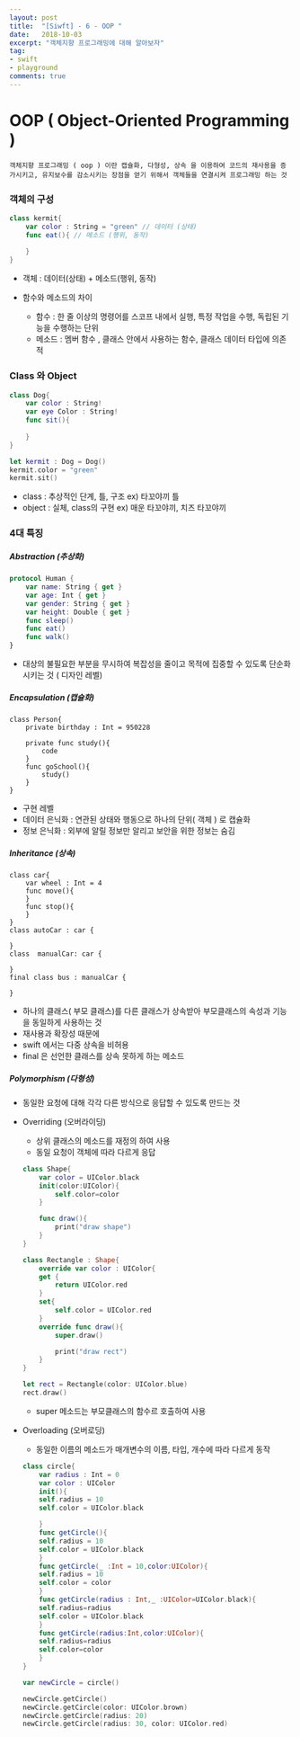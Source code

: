 ```yaml
---
layout: post
title:  "[Siwft] - 6 - OOP "
date:   2018-10-03
excerpt: "객체지향 프로그래밍에 대해 알아보자"
tag:
- swift
- playground
comments: true
---
```


# OOP ( Object-Oriented Programming )

```
객체지향 프로그래밍 ( oop ) 이란 캡슐화, 다형성, 상속 을 이용하여 코드의 재사용을 증가시키고, 유지보수를 감소시키는 장점을 얻기 위해서 객체들을 연결시켜 프로그래밍 하는 것
```

### 객체의 구성
```Swift
class kermit{
	var color : String = "green" // 데이터 (상태)
	func eat(){ // 메소드 (행위, 동작)
	
	}
}
```
  
- 객체 : 데이터(상태) + 메소드(행위, 동작)

- 함수와 메소드의 차이
	- 함수 : 한 줄 이상의 명령어를 스코프 내에서 실행, 특정 작업을 수행, 독립된 기능을 수행하는 단위
	- 메소드 : 멤버 함수 , 클래스 안에서 사용하는 함수, 클래스 데이터 타입에 의존적

### Class 와 Object
```Swift
class Dog{
	var color : String!
	var eye Color : String!
	func sit(){ 
	
	}
}

let kermit : Dog = Dog()
kermit.color = "green"
kermit.sit()
```
  
- class : 추상적인 단계, 틀, 구조 ex) 타꼬야끼 틀
- object : 실체, class의 구현 ex) 매운 타꼬야끼, 치즈 타꼬야끼
	
### 4대 특징
##### Abstraction (추상화)

```Swift
protocol Human {
	var name: String { get }
	var age: Int { get }
	var gender: String { get }
	var height: Double { get }
	func sleep()
	func eat()
	func walk()
}
```

- 대상의 불필요한 부분을 무시하여 복잡성을 줄이고 목적에 집중할 수 있도록 단순화 시키는 것 ( 디자인 레벨)

##### Encapsulation (캡슐화)
```
class Person{
	private birthday : Int = 950228
	
	private func study(){
		code
	}
	func goSchool(){
		study()
	}
}
```

- 구현 레벨
- 데이터 은닉화 : 연관된 상태와 행동으로 하나의 단위( 객체 ) 로 캡슐화
- 정보 은닉화 : 외부에 알릴 정보만 알리고 보안을 위한 정보는 숨김

##### Inheritance (상속)
```
class car{
	var wheel : Int = 4
	func move(){
	}
	func stop(){
	}
}
class autoCar : car {
		
}
class  manualCar: car {

}
final class bus : manualCar {

}
```

- 하나의 클래스( 부모 클래스)를 다른 클래스가 상속받아 부모클래스의 속성과 기능을 동일하게 사용하는 것
- 재사용과 확장성 때문에
- swift 에서는 다중 상속을 비허용
- final 은 선언한 클래스를 상속 못하게 하는 메소드


##### Polymorphism (다형성)

- 동일한 요청에 대해 각각 다른 방식으로 응답할 수 있도록 만드는 것
- Overriding (오버라이딩)
	- 상위 클래스의 메소드를 재정의 하여 사용
	- 동일 요청이 객체에 따라 다르게 응답
	```Swift
	class Shape{
		var color = UIColor.black
		init(color:UIColor){
			self.color=color
		}

		func draw(){
			print("draw shape")
		}
	}

	class Rectangle : Shape{
		override var color : UIColor{
		get {
			return UIColor.red
		}
		set{
			self.color = UIColor.red
		}
		override func draw(){
			super.draw()
	
			print("draw rect")
		}
	}
	
	let rect = Rectangle(color: UIColor.blue)
	rect.draw()
	```
	- super 메소드는 부모클래스의 함수르 호출하여 사용
	
	
- Overloading (오버로딩)
	- 동일한 이름의 메소드가 매개변수의 이름,  타입, 개수에 따라 다르게 동작
	```Swift
	class circle{
	    var radius : Int = 0
	    var color : UIColor
	    init(){
		self.radius = 10
		self.color = UIColor.black

	    }
	    func getCircle(){
		self.radius = 10
		self.color = UIColor.black
	    }
	    func getCircle(_ :Int = 10,color:UIColor){
		self.radius = 10
		self.color = color
	    }
	    func getCircle(radius : Int,_ :UIColor=UIColor.black){
		self.radius=radius
		self.color = UIColor.black
	    }
	    func getCircle(radius:Int,color:UIColor){
		self.radius=radius
		self.color=color
	    }
	}

	var newCircle = circle()

	newCircle.getCircle()
	newCircle.getCircle(color: UIColor.brown)
	newCircle.getCircle(radius: 20)
	newCircle.getCircle(radius: 30, color: UIColor.red)
	```


